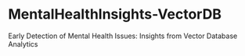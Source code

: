 # MentalHealthInsights-VectorDB
Early Detection of Mental Health Issues: Insights from Vector Database Analytics

